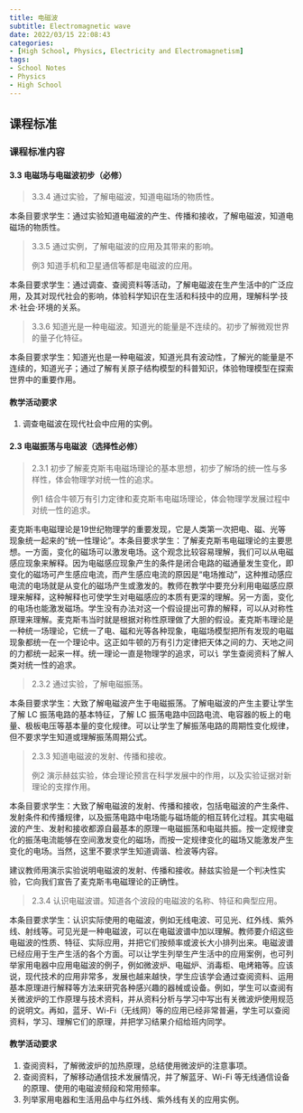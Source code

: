 ```yaml
---
title: 电磁波
subtitle: Electromagnetic wave
date: 2022/03/15 22:08:43
categories:
- [High School, Physics, Electricity and Electromagnetism]
tags:
- School Notes
- Physics
- High School
---
```


## 课程标准

### 课程标准内容

#### 3.3 电磁场与电磁波初步（必修）

> 3.3.4 通过实验，了解电磁波，知道电磁场的物质性。

本条目要求学生：通过实验知道电磁波的产生、传播和接收，了解电磁波，知道电磁场的物质性。

> 3.3.5 通过实例，了解电磁波的应用及其带来的影响。
>
> 例3 知道手机和卫星通信等都是电磁波的应用。

本条目要求学生：通过调查、查阅资料等活动，了解电磁波在生产生活中的广泛应用，及其对现代社会的影响，体验科学知识在生活和科技中的应用，理解科学·技术·社会·环境的关系。

>3.3.6 知道光是一种电磁波。知道光的能量是不连续的。初步了解微观世界的量子化特征。

本条目要求学生：知道光也是一种电磁波，知道光具有波动性，了解光的能量是不连续的，知道光子；通过了解有关原子结构模型的科普知识，体验物理模型在探索世界中的重要作用。

#### 教学活动要求

1. 调查电磁波在现代社会中应用的实例。

#### 2.3 电磁振荡与电磁波（选择性必修）

> 2.3.1 初步了解麦克斯韦电磁场理论的基本思想，初步了解场的统一性与多样性，体会物理学对统一性的追求。
>
> 例1 结合牛顿万有引力定律和麦克斯韦电磁场理论，体会物理学发展过程中对统一性的追求。

麦克斯韦电磁理论是19世纪物理学的重要发现，它是人类第一次把电、磁、光等现象统一起来的“统一性理论”。本条目要求学生：了解麦克斯韦电磁理论的主要思想。一方面，变化的磁场可以激发电场。这个观念比较容易理解，我们可以从电磁感应现象来解释。因为电磁感应现象产生的条件是闭合电路的磁通量发生变化，即变化的磁场可产生感应电流，而产生感应电流的原因是“电场推动”，这种推动感应电流的电场就是从变化的磁场产生或激发的。教师在教学中要充分利用电磁感应原理来解释，这种解释也可使学生对电磁感应的本质有更深的理解。另一方面，变化的电场也能激发磁场。学生没有办法对这一个假设提出可靠的解释，可以从对称性原理来理解。麦克斯韦当时就是根据对称性原理做了大胆的假设。麦克斯韦理论是一种统一场理论，它统一了电、磁和光等各种现象，电磁场模型把所有发现的电磁现象都统一在一个理论中。这正如牛顿的万有引力定律把天体之间的力、天地之间的力都统一起来一样。统一理论一直是物理学的追求，可以讠学生查阅资料了解人类对统一性的追求。

> 2.3.2 通过实验，了解电磁振荡。

本条目要求学生：大致了解电磁波产生于电磁振荡。了解电磁波的产生主要让学生了解 LC 振荡电路的基本特征，了解 LC 振荡电路中回路电流、电容器的板上的电量、极板电压等基本量的变化规律。可以让学生了解振荡电路的周期性变化规律，但不要求学生知道或理解振荡周期公式。

> 2.3.3 知道电磁波的发射、传播和接收。
>
> 例2 演示赫兹实验，体会理论预言在科学发展中的作用，以及实验证据对新理论的支撑作用。

本条目要求学生：大致了解电磁波的发射、传播和接收，包括电磁波的产生条件、发射条件和传播规律，以及振荡电路中电场能与磁场能的相互转化过程。其实电磁波的产生、发射和接收都源自最基本的原理一电磁振荡和电磁共振。按一定规律变化的振荡电流能够在空间激发变化的磁场，而按一定规律变化的磁场又能激发产生变化的电场。当然，这里不要求学生知道调谐、检波等内容。

建议教师用演示实验说明电磁波的发射、传播和接收。赫兹实验是一个判决性实验，它向我们宣告了麦克斯韦电磁理论的正确性。

> 2.3.4 认识电磁波谱。知道各个波段的电磁波的名称、特征和典型应用。

本条目要求学生：认识实际使用的电磁波，例如无线电波、可见光、红外线、紫外线、射线等。可见光是一种电磁波，可以在电磁波谱中加以理解。教师要介绍这些电磁波的性质、特征、实际应用，并把它们按频率或波长大小排列出来。电磁波谱已经应用于生产生活的各个方面。可以让学生列举生产生活中的应用案例，也可列举家用电器中应用电磁波的例子，例如微波炉、电磁炉、消毒柜、电烤箱等。应该说，现代技术的应用非常多，发展也越来越快，学生应该学会通过查阅资料、运用基本原理进行解释等方法来研究各种感兴趣的器械或设备。例如，学生可以查阅有关微波炉的工作原理与技术资料，并从资料分析与学习中写出有关微波炉使用规范的说明文。再如，蓝牙、Wi-Fi（无线网）等的应用已经非常普遍，学生可以查阅资料，学习、理解它们的原理，并把学习结果介绍给班内同学。

#### 教学活动要求

1. 查阅资料，了解微波炉的加热原理，总结使用微波炉的注意事项。
2. 查阅资料，了解移动通信技术发展情况，并了解蓝牙、Wi-Fi 等无线通信设备的原理、使用的电磁波频段和常用频率。
3. 列举家用电器和生活用品中与红外线、紫外线有关的应用实例。